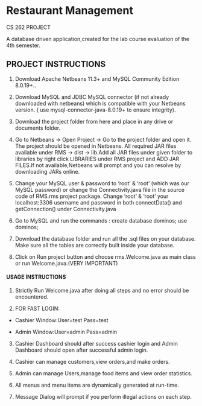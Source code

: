 # Restaurant Management

CS 262 PROJECT

A database driven application,created for the lab course evaluation of the 4th semester.

## PROJECT INSTRUCTIONS

1. Download Apache Netbeans 11.3+ and MySQL Community Edition 8.0.19+..

2. Download MySQL and JDBC MySQL connector (if not already downloaded with netbeans)
which is compatible with your Netbeans version. ( use mysql-connector-java-8.0.19+ to ensure
integrity).

3. Download the project folder from here and place in any drive or documents folder.

4. Go to Netbeans -> Open Project -> Go to the project folder and open it. The project should be
opened in Netbeans. All required JAR files available under RMS → dist → lib.Add all JAR files
under given folder to libraries by right click LIBRARIES under RMS project and ADD JAR
FILES.If not available,Netbeans will prompt and you can resolve by downloading JARs online.

5. Change your MySQL user & password to ‘root’ & ‘root’ (which was our MySQL password) or
change the Connectivity.java file in the source code of RMS.rms project package. Change
‘root’ & ‘root’ your localhost:3306 username and password in both connectData() and
getConnection() under Connectivity.java

6. Go to MySQL and run the commands :
create database dominos;
use dominos;

7. Download the database folder and run all the .sql files on your database. Make sure all the
tables are correctly built inside your database.
8. Click on Run project button and choose rms.Welcome.java as main class or run
Welcome.java.(VERY IMPORTANT)

#### USAGE INSTRUCTIONS

1. Strictly Run Welcome.java after doing all steps and no error should be encountered.

2. FOR FAST LOGIN:

- Cashier Window:User=test Pass=test

- Admin Window:User=admin Pass=admin

3. Cashier Dashboard should after success cashier login and Admin Dashboard should open
after successful admin login.

4. Cashier can manage customers,view orders,and make orders.

5. Admin can manage Users,manage food items and view order statistics.

6. All menus and menu items are dynamically generated at run-time.

7. Message Dialog will prompt if you perform illegal actions on each step.
